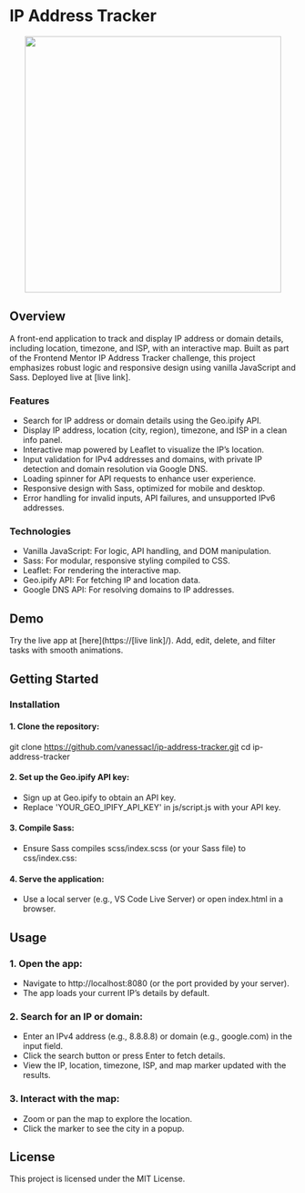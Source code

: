 # IP Address Tracker

<p align="center">
  <img src="src/images/[screenshot]" width= "450">
</p>

## Overview

A front-end application to track and display IP address or domain details, including location, timezone, and ISP, with an interactive map. Built as part of the Frontend Mentor IP Address Tracker challenge, this project emphasizes robust logic and responsive design using vanilla JavaScript and Sass. Deployed live at [live link].

### Features

- Search for IP address or domain details using the Geo.ipify API.
- Display IP address, location (city, region), timezone, and ISP in a clean info panel.
- Interactive map powered by Leaflet to visualize the IP’s location.
- Input validation for IPv4 addresses and domains, with private IP detection and domain resolution via Google DNS.
- Loading spinner for API requests to enhance user experience.
- Responsive design with Sass, optimized for mobile and desktop.
- Error handling for invalid inputs, API failures, and unsupported IPv6 addresses.

### Technologies

- Vanilla JavaScript: For logic, API handling, and DOM manipulation.
- Sass: For modular, responsive styling compiled to CSS.
- Leaflet: For rendering the interactive map.
- Geo.ipify API: For fetching IP and location data.
- Google DNS API: For resolving domains to IP addresses.

## Demo

Try the live app at [here](https://[live link]/). Add, edit, delete, and filter tasks with smooth animations.

## Getting Started

### Installation

#### 1. Clone the repository:

git clone https://github.com/vanessacl/ip-address-tracker.git
cd ip-address-tracker

#### 2. Set up the Geo.ipify API key:

- Sign up at Geo.ipify to obtain an API key.
- Replace 'YOUR_GEO_IPIFY_API_KEY' in js/script.js with your API key.

#### 3. Compile Sass:

- Ensure Sass compiles scss/index.scss (or your Sass file) to css/index.css:

#### 4. Serve the application:

- Use a local server (e.g., VS Code Live Server) or open index.html in a browser.

## Usage

### 1. Open the app:

- Navigate to http://localhost:8080 (or the port provided by your server).
- The app loads your current IP’s details by default.

### 2. Search for an IP or domain:

- Enter an IPv4 address (e.g., 8.8.8.8) or domain (e.g., google.com) in the input field.
- Click the search button or press Enter to fetch details.
- View the IP, location, timezone, ISP, and map marker updated with the results.

### 3. Interact with the map:

- Zoom or pan the map to explore the location.
- Click the marker to see the city in a popup.

## License

This project is licensed under the MIT License.
